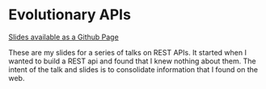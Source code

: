 Evolutionary APIs
=================

[Slides available as a Github Page](http://dwcaraway.github.io/rest-talk/#/)

These are my slides for a series of talks on REST APIs. It started when I wanted to build a REST api and found that I knew
nothing about them. The intent of the talk and slides is to consolidate information that I found on the web.
